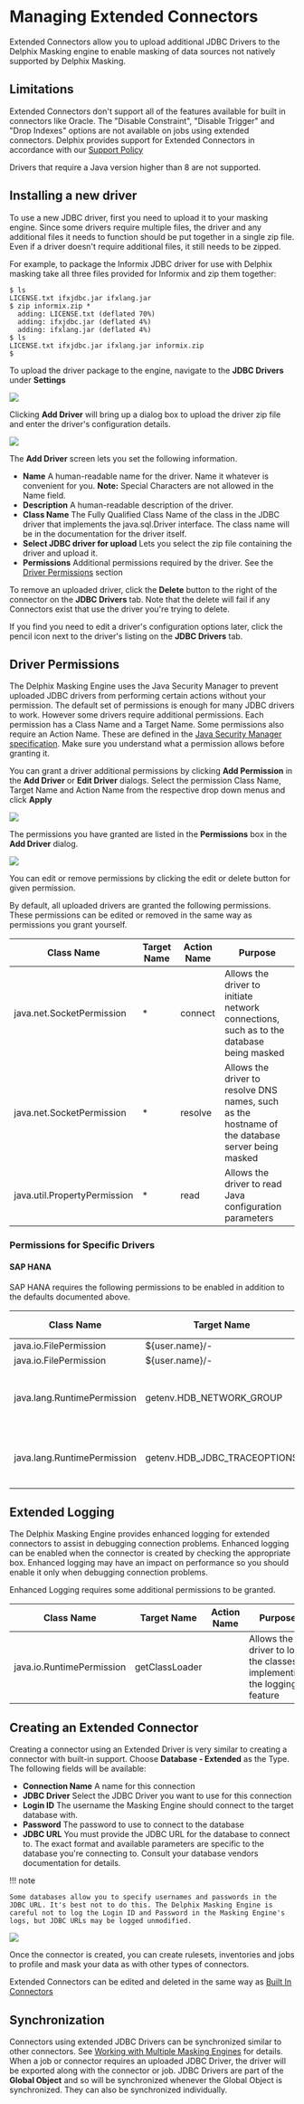 # Managing Extended Connectors

Extended Connectors allow you to upload additional JDBC Drivers to the Delphix Masking engine to enable masking
of data sources not natively supported by Delphix Masking.

## Limitations

Extended Connectors don't support all of the features available for built in connectors like Oracle. The "Disable Constraint", "Disable Trigger" and "Drop Indexes" options are not available on jobs using extended connectors. Delphix provides support for Extended Connectors in accordance with our [Support Policy](https://www.delphix.com/masking-help/jdbc-drivers-support)

Drivers that require a Java version higher than 8 are not supported.


## Installing a new driver

To use a new JDBC driver, first you need to upload it to your masking engine. Since some drivers require multiple files, the driver and any additional files it needs to function should be put together in a single zip file. Even if a driver doesn't require additional files, it still needs to be zipped.

For example, to package the Informix JDBC driver for use with Delphix masking take all three files provided for Informix and zip them together:

	$ ls
	LICENSE.txt	ifxjdbc.jar	ifxlang.jar
	$ zip informix.zip *
	  adding: LICENSE.txt (deflated 70%)
	  adding: ifxjdbc.jar (deflated 4%)
	  adding: ifxlang.jar (deflated 4%)
	$ ls
	LICENSE.txt	ifxjdbc.jar	ifxlang.jar	informix.zip
	$

To upload the driver package to the engine, navigate to the **JDBC Drivers** under **Settings**

![](./media/JDBCtab.png)

Clicking **Add Driver** will bring up a dialog box to upload the driver zip file and enter the driver's configuration details.

![](./media/addDriver.png)

The **Add Driver** screen lets you set the following information.

 - **Name** A human-readable name for the driver. Name it whatever is convenient for you. **Note:** Special Characters are not allowed in the Name field.
 - **Description** A human-readable description of the driver.
 - **Class Name** The Fully Qualified Class Name of the class in the JDBC driver that implements the java.sql.Driver interface. The class name will be in the documentation for the driver itself.
 - **Select JDBC driver for upload** Lets you select the zip file containing the driver and upload it.
 - **Permissions** Additional permissions required by the driver. See the [Driver Permissions](#driver-permissions) section

To remove an uploaded driver, click the **Delete** button to the right of the connector on the **JDBC Drivers** tab. Note that the delete will fail if any Connectors exist that use the driver you're trying to delete.

If you find you need to edit a driver's configuration options later, click the pencil icon next to the driver's listing on the **JDBC Drivers** tab.

## Driver Permissions

The Delphix Masking Engine uses the Java Security Manager to prevent uploaded JDBC drivers from performing certain actions without your permission. The default set of permissions is enough for many JDBC drivers to work. However some drivers require additional permissions. Each permission has a Class Name and a Target Name. Some permissions also require an Action Name. These are defined in the [Java Security Manager specification](https://docs.oracle.com/javase/8/docs/technotes/guides/security/permissions.html). Make sure you understand what a permission allows before granting it.

You can grant a driver additional permissions by clicking **Add Permission** in the **Add Driver** or **Edit Driver** dialogs. Select the permission Class Name, Target Name and Action Name from the respective drop down menus and click **Apply**

![](./media/addPermission.png)

The permissions you have granted are listed in the **Permissions** box in the **Add Driver** dialog.

![](./media/permissionsSet.png)

You can edit or remove permissions by clicking the edit or delete button for given permission.

By default, all uploaded drivers are granted the following permissions. These permissions can be edited or removed in the same way as permissions you grant yourself.

| Class Name | Target Name | Action Name | Purpose |
|------------|-------------|-------------|---------|
| java.net.SocketPermission | * | connect | Allows the driver to initiate network connections, such as to the database being masked|
| java.net.SocketPermission | * | resolve | Allows the driver to resolve DNS names, such as the hostname of the database server being masked |
| java.util.PropertyPermission | * | read | Allows the driver to read Java configuration parameters|

### Permissions for Specific Drivers

#### SAP HANA

SAP HANA requires the following permissions to be enabled in addition to the defaults documented above.


| Class Name | Target Name | Action Name | Notes |
|------------|-------------|-------------|---------|
| java.io.FilePermission | ${user.name}/- | read |  |
| java.io.FilePermission | ${user.name}/- | write |  |
| java.lang.RuntimePermission | getenv.HDB_NETWORK_GROUP | | required for HANA driver v 2.4+ |
| java.lang.RuntimePermission | getenv.HDB_JDBC_TRACEOPTIONS | | required for HANA driver v 2.4+ |


## Extended Logging

The Delphix Masking Engine provides enhanced logging for extended connectors to assist in debugging connection problems. Enhanced logging can be enabled when the connector is created by checking the appropriate box. Enhanced logging may have an impact on performance so you should enable it only when debugging connection problems.

Enhanced Logging requires some additional permissions to be granted.

| Class Name | Target Name | Action Name | Purpose |
|------------|-------------|-------------|---------|
| java.io.RuntimePermission | getClassLoader | | Allows the driver to load the classes implementing the logging feature |



## Creating an Extended Connector

Creating a connector using an Extended Driver is very similar to creating a connector with built-in support. Choose **Database - Extended** as the Type. The following fields will be available:

- **Connection Name** A name for this connection
- **JDBC Driver** Select the JDBC Driver you want to use for this connection
- **Login ID** The username the Masking Engine should connect to the target database with.
- **Password** The password to use to connect to the database
- **JDBC URL** You must provide the JDBC URL for the database to connect to. The exact format and available parameters are specific to the database you're connecting to. Consult your database vendors documentation for details.

!!! note

    Some databases allow you to specify usernames and passwords in the JDBC URL. It's best not to do this. The Delphix Masking Engine is careful not to log the Login ID and Password in the Masking Engine's logs, but JDBC URLs may be logged unmodified. 

![](./media/createconnector.png)

Once the connector is created, you can create rulesets, inventories and jobs to profile and mask your data as with other types of connectors.

Extended Connectors can be edited and deleted in the same way as [Built In Connectors](Managing_Connectors.md)

## Synchronization

Connectors using extended JDBC Drivers can be synchronized similar to other connectors. See [Working with Multiple Masking Engines](../Managing_Multiple_Engines_for_Masking/Working_with_Multiple_Masking_Engines) for details. When a job or connector requires an uploaded JDBC Driver, the driver will be exported along with the connector or job. JDBC Drivers are part of the **Global Object** and so will be synchronized whenever the Global Object is synchronized. They can also be synchronized individually.
